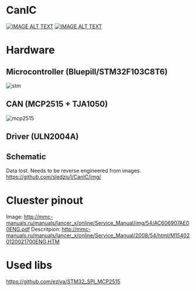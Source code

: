 # CanIC

[![IMAGE ALT TEXT](http://img.youtube.com/vi/WzBRK6AfdtU/0.jpg)](http://www.youtube.com/watch?v=WzBRK6AfdtU "Video Title")
[![IMAGE ALT TEXT](http://img.youtube.com/vi/qJTQa_p_j_s/0.jpg)](http://www.youtube.com/watch?v=qJTQa_p_j_s "Video Title")

# Hardware

## Microcontroller (Bluepill/STM32F103C8T6)
![stm](https://stm32duinoforum.com/forum/images/thumb/1/19/STM32_Blue_Pill_top-jpg/wiki_subdomain/700px-STM32_Blue_Pill_top.jpg)
## CAN (MCP2515 + TJA1050)
![mcp2515](https://images-na.ssl-images-amazon.com/images/I/61Fq47oRlOL._AC_SL1001_.jpg)
## Driver (ULN2004A)

## Schematic
Data lost. Needs to be reverse engineered from images.
https://github.com/sledziu1/CanIC/img/

# Cluester pinout
Image: http://mmc-manuals.ru/manuals/lancer_x/online/Service_Manual/img/54/AC606907AE00ENG.pdf
Descritpion: http://mmc-manuals.ru/manuals/lancer_x/online/Service_Manual/2008/54/html/M154020120021700ENG.HTM

# Used libs
https://github.com/eziya/STM32_SPI_MCP2515